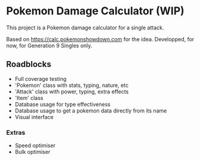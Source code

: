# Pokemon Damage Calculator (WIP)

This project is a Pokemon damage calculator for a single attack.

Based on https://calc.pokemonshowdown.com for the idea. Developped, for now, for Generation 9 Singles only.

## Roadblocks
- Full coverage testing
- 'Pokemon' class with stats, typing, nature, etc
- 'Attack' class with power, typing, extra effects
- 'Item' class
- Database usage for type effectiveness
- Database usage to get a pokemon data directly from its name
- Visual interface
### Extras
- Speed optimiser
- Bulk optimiser
